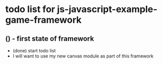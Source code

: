 # todo list for js-javascript-example-game-framework


## () - first state of framework
* (done) start todo list
* I will want to use my new canvas module as part of this framework